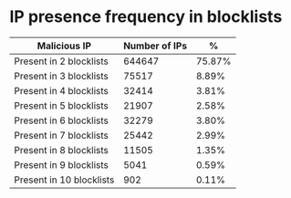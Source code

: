 # IP presence frequency in blocklists
| Malicious IP | Number of IPs | % |
|----|----|----|
| Present in 2 blocklists | 644647 | 75.87% |
| Present in 3 blocklists | 75517 | 8.89% |
| Present in 4 blocklists | 32414 | 3.81% |
| Present in 5 blocklists | 21907 | 2.58% |
| Present in 6 blocklists | 32279 | 3.80% |
| Present in 7 blocklists | 25442 | 2.99% |
| Present in 8 blocklists | 11505 | 1.35% |
| Present in 9 blocklists | 5041 | 0.59% |
| Present in 10 blocklists | 902 | 0.11% |
